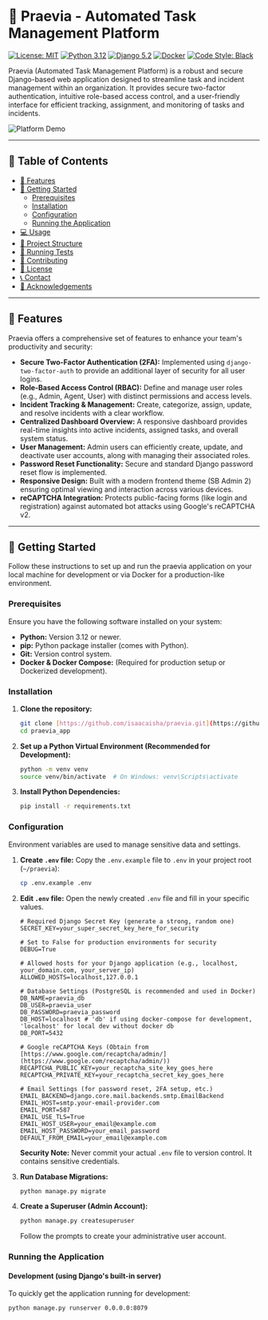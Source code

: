 # 🚀 Praevia - Automated Task Management Platform

[![License: MIT](https://img.shields.io/badge/License-MIT-yellow.svg)](https://opensource.org/licenses/MIT)
[![Python 3.12](https://img.shields.io/badge/Python-3.12-blue.svg)](https://www.python.org/downloads/release/python-3120/)
[![Django 5.2](https://img.shields.io/badge/Django-5.2-green.svg)](https://docs.djangoproject.com/en/5.2/)
[![Docker](https://img.shields.io/badge/Docker-24.0.5-blue.svg?logo=docker)](https://www.docker.com/)
[![Code Style: Black](https://img.shields.io/badge/code%20style-black-000000.svg)](https://github.com/psf/black)

Praevia (Automated Task Management Platform) is a robust and secure Django-based web application designed to streamline task and incident management within an organization. It provides secure two-factor authentication, intuitive role-based access control, and a user-friendly interface for efficient tracking, assignment, and monitoring of tasks and incidents.

![Platform Demo](static/img/praevia-logo.jpg)

---

## 🎯 Table of Contents

* [🌟 Features](#-features)
* [🚀 Getting Started](#-getting-started)
    * [Prerequisites](#prerequisites)
    * [Installation](#installation)
    * [Configuration](#configuration)
    * [Running the Application](#running-the-application)
* [💻 Usage](#-usage)
* [📂 Project Structure](#-project-structure)
* [🧪 Running Tests](#-running-tests)
* [🤝 Contributing](#-contributing)
* [📜 License](#-license)
* [📞 Contact](#-contact)
* [🙏 Acknowledgements](#-acknowledgements)

---

## 🌟 Features

Praevia offers a comprehensive set of features to enhance your team's productivity and security:

* **Secure Two-Factor Authentication (2FA):** Implemented using `django-two-factor-auth` to provide an additional layer of security for all user logins.
* **Role-Based Access Control (RBAC):** Define and manage user roles (e.g., Admin, Agent, User) with distinct permissions and access levels.
* **Incident Tracking & Management:** Create, categorize, assign, update, and resolve incidents with a clear workflow.
* **Centralized Dashboard Overview:** A responsive dashboard provides real-time insights into active incidents, assigned tasks, and overall system status.
* **User Management:** Admin users can efficiently create, update, and deactivate user accounts, along with managing their associated roles.
* **Password Reset Functionality:** Secure and standard Django password reset flow is implemented.
* **Responsive Design:** Built with a modern frontend theme (SB Admin 2) ensuring optimal viewing and interaction across various devices.
* **reCAPTCHA Integration:** Protects public-facing forms (like login and registration) against automated bot attacks using Google's reCAPTCHA v2.

---

## 🚀 Getting Started

Follow these instructions to set up and run the praevia application on your local machine for development or via Docker for a production-like environment.

### Prerequisites

Ensure you have the following software installed on your system:

* **Python:** Version 3.12 or newer.
* **pip:** Python package installer (comes with Python).
* **Git:** Version control system.
* **Docker & Docker Compose:** (Required for production setup or Dockerized development).

### Installation

1.  **Clone the repository:**
    ```bash
    git clone [https://github.com/isaacaisha/praevia.git](https://github.com/isaacaisha/praevia.git)
    cd praevia_app
    ```

2.  **Set up a Python Virtual Environment (Recommended for Development):**
    ```bash
    python -m venv venv
    source venv/bin/activate  # On Windows: venv\Scripts\activate
    ```

3.  **Install Python Dependencies:**
    ```bash
    pip install -r requirements.txt
    ```

### Configuration

Environment variables are used to manage sensitive data and settings.

1.  **Create `.env` file:** Copy the `.env.example` file to `.env` in your project root (`~/praevia`):
    ```bash
    cp .env.example .env
    ```

2.  **Edit `.env` file:** Open the newly created `.env` file and fill in your specific values.

    ```dotenv
    # Required Django Secret Key (generate a strong, random one)
    SECRET_KEY=your_super_secret_key_here_for_security

    # Set to False for production environments for security
    DEBUG=True 

    # Allowed hosts for your Django application (e.g., localhost, your_domain.com, your_server_ip)
    ALLOWED_HOSTS=localhost,127.0.0.1

    # Database Settings (PostgreSQL is recommended and used in Docker)
    DB_NAME=praevia_db
    DB_USER=praevia_user
    DB_PASSWORD=praevia_password
    DB_HOST=localhost # 'db' if using docker-compose for development, 'localhost' for local dev without docker db
    DB_PORT=5432

    # Google reCAPTCHA Keys (Obtain from [https://www.google.com/recaptcha/admin/](https://www.google.com/recaptcha/admin/))
    RECAPTCHA_PUBLIC_KEY=your_recaptcha_site_key_goes_here
    RECAPTCHA_PRIVATE_KEY=your_recaptcha_secret_key_goes_here

    # Email Settings (for password reset, 2FA setup, etc.)
    EMAIL_BACKEND=django.core.mail.backends.smtp.EmailBackend
    EMAIL_HOST=smtp.your-email-provider.com
    EMAIL_PORT=587
    EMAIL_USE_TLS=True
    EMAIL_HOST_USER=your_email@example.com
    EMAIL_HOST_PASSWORD=your_email_password
    DEFAULT_FROM_EMAIL=your_email@example.com
    ```
    **Security Note:** Never commit your actual `.env` file to version control. It contains sensitive credentials.

3.  **Run Database Migrations:**
    ```bash
    python manage.py migrate
    ```

4.  **Create a Superuser (Admin Account):**
    ```bash
    python manage.py createsuperuser
    ```
    Follow the prompts to create your administrative user account.

### Running the Application

#### Development (using Django's built-in server)

To quickly get the application running for development:

```bash
python manage.py runserver 0.0.0.0:8079
```
